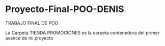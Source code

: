 # Proyecto-Final-POO-DENIS
TRABAJO FINAL DE POO 

La Carpeta TIENDA PROMOCIONES  es la carpeta contenedora del primer avance de mi proyecto 
